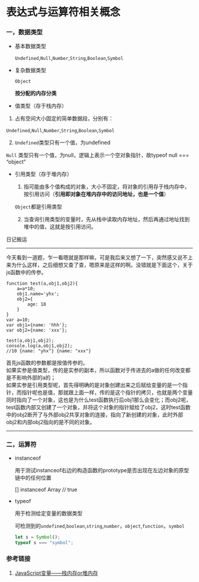 # 表达式与运算符相关概念

### 一，数据类型

+ 基本数据类型

  `Undefined`,`Null`,`Number`,`String`,`Boolean`,`Symbol`

+ 复杂数据类型

  `Object`

  **按分配的内存分类**

+ 值类型（存于栈内存）

1. 占有空间大小固定的简单数据段，分别有：  

`Undefined`,`Null`,`Number`,`String`,`Boolean`,`Symbol`

2. `Undefined`类型只有一个值，为undefined

`Null` 类型只有一个值，为null，逻辑上表示一个空对象指针，故typeof null === “object”  

  + 引用类型（存于堆内存）

    1. 指可能由多个值构成的对象，大小不固定，将对象的引用存于栈内存中，按引用访问（**引用即对象在堆内存中的访问地址，也是一个值**）

    `Object`都是引用类型

    2. 当查询引用类型的变量时，先从栈中读取内存地址，然后再通过地址找到堆中的值，这就是按引用访问。

日记搬运

-------



今天看到一道题，乍一看嗯就是那样嘛，可是我后来又想了一下，突然感又说不上来为什么这样，之后细想又查了查，嗯原来是这样的啊。没错就是下面这个，关于js函数中的传参。

```
function test(a,obj1,obj2){
	a=a*10;
	obj1.name='yhx';
	obj2={
		age: 18
	}
}
var a=10;
var obj1={name: 'hhh'};
var obj2={name: 'xxx'};

test(a,obj1,obj2);
console.log(a,obj1,obj2);
//10 {name: "yhx"} {name: "xxx"}
```

首先js函数的参数都是按值传参的。  
如果实参是值类型，传的是实参的副本，所以函数对于传进去的a做的任何改变都是不影响外部的a的；  
如果实参是引用类型呢，首先得明确的是对象创建出来之后赋给变量的是一个指针，而指针呢也是值，那就跟上面一样，传的是这个指针的拷贝，也就是两个变量同时指向了一个对象，这也是为什么test函数执行后obj1那么会变化；而obj2呢，test函数内部又创建了一个对象，并将这个对象的指针赋给了obj2，这时test函数中的obj2断开了与外部obj2共享对象的连接，指向了新创建的对象，此时外部obj2和内部obj2指向的是不同的对象。

---------

### 二，运算符

+ instanceof

  用于测试instanceof右边的构造函数的prototype是否出现在左边对象的原型链中的任何位置

  [] instanceof Array // true

+ typeof

  用于检测给定变量的数据类型

  可检测到的`undefined`,`boolean`,`string`,`number`，`object`,`function`，`symbol`

  ```javascript
  let s = Symbol();
  typeof s === "symbol";
  ```

### 参考链接

1. [JavaScript变量——栈内存or堆内存](https://www.jianshu.com/p/d6b8089a1e34)

